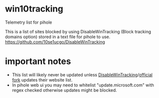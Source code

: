 # win10tracking
Telemetry list for pihole

This is a list of sites blocked by using DisableWinTracking (Block tracking domains option)
stored in a text file for pihole to use.
https://github.com/10se1ucgo/DisableWinTracking

# important notes
* This list will likely never be updated unless [DisableWinTracking](https://github.com/10se1ucgo/DisableWinTracking)/[official fork](https://github.com/bitlog2/DisableWinTracking)
  updates their website list.
* In pihole web ui you may need to whitelist "update.microsoft.com" with regex checked
  otherwise updates might be blocked.
